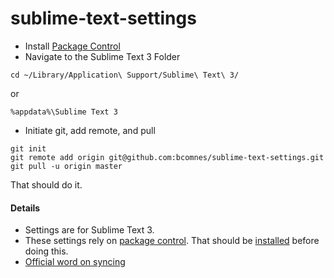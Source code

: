 sublime-text-settings
=====================
* Install [Package Control](https://sublime.wbond.net/)
* Navigate to the Sublime Text 3 Folder

```console
cd ~/Library/Application\ Support/Sublime\ Text\ 3/
```
or
```console
%appdata%\Sublime Text 3
```

* Initiate git, add remote, and pull

```console
git init
git remote add origin git@github.com:bcomnes/sublime-text-settings.git
git pull -u origin master
```

That should do it.

#### Details

- Settings are for Sublime Text 3.
- These settings rely on [package control](https://sublime.wbond.net).  That should be [installed](https://sublime.wbond.net/installation) before doing this.
- [Official word on syncing](https://sublime.wbond.net/docs/syncing)
